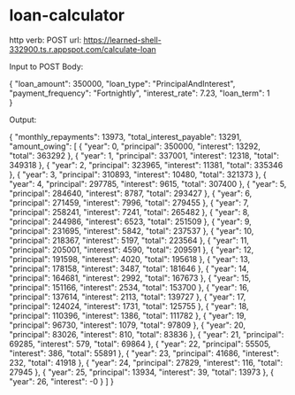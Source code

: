# loan-calculator
 
http verb: POST 
url: https://learned-shell-332900.ts.r.appspot.com/calculate-loan

Input to POST Body:

{
  "loan_amount": 350000,
  "loan_type": "PrincipalAndInterest", 
  "payment_frequency": "Fortnightly",
  "interest_rate": 7.23,
  "loan_term": 1  
}


Output:

{
    "monthly_repayments": 13973,
    "total_interest_payable": 13291,
    "amount_owing": [
        {
            "year": 0,
            "principal": 350000,
            "interest": 13292,
            "total": 363292
        },
        {
            "year": 1,
            "principal": 337001,
            "interest": 12318,
            "total": 349318
        },
        {
            "year": 2,
            "principal": 323965,
            "interest": 11381,
            "total": 335346
        },
        {
            "year": 3,
            "principal": 310893,
            "interest": 10480,
            "total": 321373
        },
        {
            "year": 4,
            "principal": 297785,
            "interest": 9615,
            "total": 307400
        },
        {
            "year": 5,
            "principal": 284640,
            "interest": 8787,
            "total": 293427
        },
        {
            "year": 6,
            "principal": 271459,
            "interest": 7996,
            "total": 279455
        },
        {
            "year": 7,
            "principal": 258241,
            "interest": 7241,
            "total": 265482
        },
        {
            "year": 8,
            "principal": 244986,
            "interest": 6523,
            "total": 251509
        },
        {
            "year": 9,
            "principal": 231695,
            "interest": 5842,
            "total": 237537
        },
        {
            "year": 10,
            "principal": 218367,
            "interest": 5197,
            "total": 223564
        },
        {
            "year": 11,
            "principal": 205001,
            "interest": 4590,
            "total": 209591
        },
        {
            "year": 12,
            "principal": 191598,
            "interest": 4020,
            "total": 195618
        },
        {
            "year": 13,
            "principal": 178158,
            "interest": 3487,
            "total": 181646
        },
        {
            "year": 14,
            "principal": 164681,
            "interest": 2992,
            "total": 167673
        },
        {
            "year": 15,
            "principal": 151166,
            "interest": 2534,
            "total": 153700
        },
        {
            "year": 16,
            "principal": 137614,
            "interest": 2113,
            "total": 139727
        },
        {
            "year": 17,
            "principal": 124024,
            "interest": 1731,
            "total": 125755
        },
        {
            "year": 18,
            "principal": 110396,
            "interest": 1386,
            "total": 111782
        },
        {
            "year": 19,
            "principal": 96730,
            "interest": 1079,
            "total": 97809
        },
        {
            "year": 20,
            "principal": 83026,
            "interest": 810,
            "total": 83836
        },
        {
            "year": 21,
            "principal": 69285,
            "interest": 579,
            "total": 69864
        },
        {
            "year": 22,
            "principal": 55505,
            "interest": 386,
            "total": 55891
        },
        {
            "year": 23,
            "principal": 41686,
            "interest": 232,
            "total": 41918
        },
        {
            "year": 24,
            "principal": 27829,
            "interest": 116,
            "total": 27945
        },
        {
            "year": 25,
            "principal": 13934,
            "interest": 39,
            "total": 13973
        },
        {
            "year": 26,
            "interest": -0
        }
    ]
}
